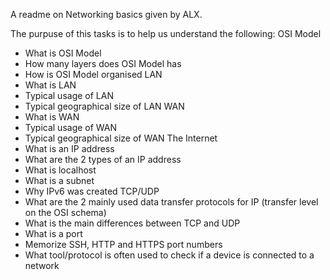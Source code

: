 A readme on Networking basics given by ALX.

The purpuse of this tasks is to help us understand the following:
OSI Model
* What is OSI Model
* How many layers does OSI Model has
* How is OSI Model organised
LAN
* What is LAN
* Typical usage of LAN
* Typical geographical size of LAN
WAN
* What is WAN
* Typical usage of WAN
* Typical geographical size of WAN
The Internet
* What is an IP address
* What are the 2 types of an IP address
* What is localhost
* What is a subnet
* Why IPv6 was created
TCP/UDP
* What are the 2 mainly used data transfer protocols for IP (transfer level on the OSI schema)
* What is the main differences between TCP and UDP
* What is a port
* Memorize SSH, HTTP and HTTPS port numbers
* What tool/protocol is often used to check if a device is connected to a network

